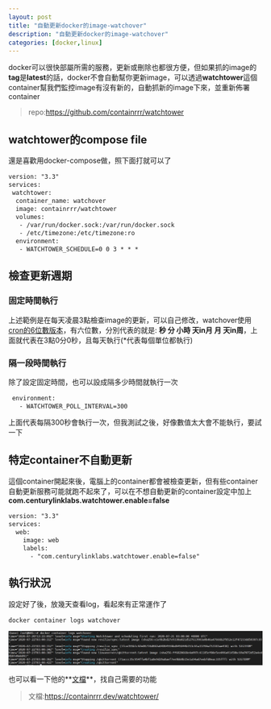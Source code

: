 ```yaml
---
layout: post
title: "自動更新docker的image-watchover"
description: "自動更新docker的image-watchover"
categories: [docker,linux]
---
```


docker可以很快部屬所需的服務，更新或刪除也都很方便，但如果抓的image的**tag**是**latest**的話，docker不會自動幫你更新image，可以透過**watchtower**這個container幫我們監控image有沒有新的，自動抓新的image下來，並重新佈署container

> repo:<https://github.com/containrrr/watchtower>
<!--more-->

## watchtower的compose file
還是喜歡用docker-compose做，照下面打就可以了
<pre class="language-yml line-numbers"><code>version: "3.3"
services:
 watchtower:
  container_name: watchover
  image: containrrr/watchtower
  volumes:
   - /var/run/docker.sock:/var/run/docker.sock
   - /etc/timezone:/etc/timezone:ro
  environment:
   - WATCHTOWER_SCHEDULE=0 0 3 * * *</code></pre>

## 檢查更新週期
### 固定時間執行
上述範例是在每天凌晨3點檢查image的更新，可以自己修改，watchover使用[cron的6位數版本](https://pkg.go.dev/github.com/robfig/cron@v1.2.0?tab=doc#hdr-CRON_Expression_Format)，有六位數，分別代表的就是: **秒 分 小時 天in月 月 天in周**，上面就代表在3點0分0秒，且每天執行(*代表每個單位都執行)
### 隔一段時間執行
除了設定固定時間，也可以設成隔多少時間就執行一次
<pre class="language-yml line-numbers"><code> environment:
   - WATCHTOWER_POLL_INTERVAL=300</code></pre>
上面代表每隔300秒會執行一次，但我測試之後，好像數值太大會不能執行，要試一下

## 特定container不自動更新
這個container開起來後，電腦上的container都會被檢查更新，但有些container自動更新服務可能就跑不起來了，可以在不想自動更新的container設定中加上**com.centurylinklabs.watchtower.enable=false**
<pre class="language-yml line-numbers"><code>version: "3.3"
services:
  web:
    image: web
    labels:
      - "com.centurylinklabs.watchtower.enable=false"</code></pre>

## 執行狀況
設定好了後，放幾天查看log，看起來有正常運作了
<pre class="language-shell"><code>docker container logs watchover</code></pre>
![01](/attachments/2020-07-23-docker-image-auto-update-watchover/01.png)

也可以看一下他的**[文檔](https://containrrr.dev/watchtower/)**，找自己需要的功能

> 文檔:<https://containrrr.dev/watchtower/>
